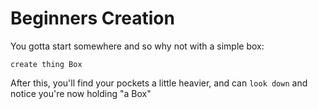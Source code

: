 # Beginners Creation

You gotta start somewhere and so why not with a simple box:

```
create thing Box
```

After this, you'll find your pockets a little heavier, and can `look
down` and notice you're now holding "a Box"
